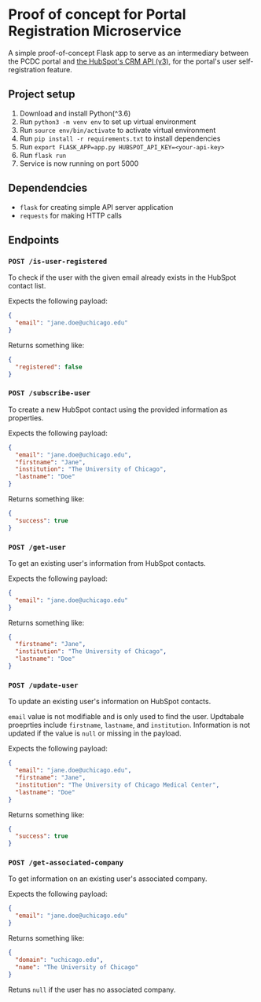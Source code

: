 # Proof of concept for Portal Registration Microservice

A simple proof-of-concept Flask app to serve as an intermediary between the PCDC portal and [the HubSpot's CRM API (v3)](https://developers.hubspot.com/docs/api/crm/understanding-the-crm), for the portal's user self-registration feature.

## Project setup

1. Download and install Python(^3.6)
2. Run `python3 -m venv env` to set up virtual environment
3. Run `source env/bin/activate` to activate virtual environment
4. Run `pip install -r requirements.txt` to install dependencies
5. Run `export FLASK_APP=app.py HUBSPOT_API_KEY=<your-api-key>`
6. Run `flask run`
7. Service is now running on port 5000

## Dependendcies

- `flask` for creating simple API server application
- `requests` for making HTTP calls

## Endpoints

### `POST /is-user-registered`

To check if the user with the given email already exists in the HubSpot contact list.

Expects the following payload:

```json
{
  "email": "jane.doe@uchicago.edu"
}
```

Returns something like:

```json
{
  "registered": false
}
```

### `POST /subscribe-user`

To create a new HubSpot contact using the provided information as properties.

Expects the following payload:

```json
{
  "email": "jane.doe@uchicago.edu",
  "firstname": "Jane",
  "institution": "The University of Chicago",
  "lastname": "Doe"
}
```

Returns something like:

```json
{
  "success": true
}
```

### `POST /get-user`

To get an existing user's information from HubSpot contacts.

Expects the following payload:

```json
{
  "email": "jane.doe@uchicago.edu"
}
```

Returns something like:

```json
{
  "firstname": "Jane",
  "institution": "The University of Chicago",
  "lastname": "Doe"
}
```

### `POST /update-user`

To update an existing user's information on HubSpot contacts.

`email` value is not modifiable and is only used to find the user. Updtabale proeprties include `firstname`, `lastname`, and `institution`. Information is not updated if the value is `null` or missing in the payload.

Expects the following payload:

```json
{
  "email": "jane.doe@uchicago.edu",
  "firstname": "Jane",
  "institution": "The University of Chicago Medical Center",
  "lastname": "Doe"
}
```

Returns something like:

```json
{
  "success": true
}
```

### `POST /get-associated-company`

To get information on an existing user's associated company.

Expects the following payload:

```json
{
  "email": "jane.doe@uchicago.edu"
}
```

Returns something like:

```json
{
  "domain": "uchicago.edu",
  "name": "The University of Chicago"
}
```

Retuns `null` if the user has no associated company.
